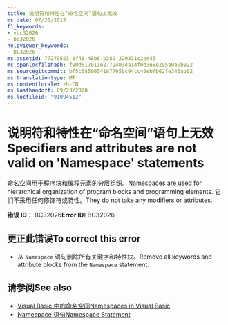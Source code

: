 ```yaml
---
title: 说明符和特性在“命名空间”语句上无效
ms.date: 07/20/2015
f1_keywords:
- vbc32026
- bc32026
helpviewer_keywords:
- BC32026
ms.assetid: 77270523-8f48-48b6-b389-329331c2ee45
ms.openlocfilehash: f90d517011e27724034a14f0d3e8e295a0a0b922
ms.sourcegitcommit: bf5c5850654187705bc94cc40ebfb62fe346ab02
ms.translationtype: MT
ms.contentlocale: zh-CN
ms.lasthandoff: 09/23/2020
ms.locfileid: "91094512"
---
```

# <a name="specifiers-and-attributes-are-not-valid-on-namespace-statements"></a><span data-ttu-id="a2eef-102">说明符和特性在“命名空间”语句上无效</span><span class="sxs-lookup"><span data-stu-id="a2eef-102">Specifiers and attributes are not valid on 'Namespace' statements</span></span>

<span data-ttu-id="a2eef-103">命名空间用于程序块和编程元素的分层组织。</span><span class="sxs-lookup"><span data-stu-id="a2eef-103">Namespaces are used for hierarchical organization of program blocks and programming elements.</span></span> <span data-ttu-id="a2eef-104">它们不采用任何修饰符或特性。</span><span class="sxs-lookup"><span data-stu-id="a2eef-104">They do not take any modifiers or attributes.</span></span>  
  
 <span data-ttu-id="a2eef-105">**错误 ID：** BC32026</span><span class="sxs-lookup"><span data-stu-id="a2eef-105">**Error ID:** BC32026</span></span>  
  
## <a name="to-correct-this-error"></a><span data-ttu-id="a2eef-106">更正此错误</span><span class="sxs-lookup"><span data-stu-id="a2eef-106">To correct this error</span></span>  
  
- <span data-ttu-id="a2eef-107">从 `Namespace` 语句删除所有关键字和特性块。</span><span class="sxs-lookup"><span data-stu-id="a2eef-107">Remove all keywords and attribute blocks from the `Namespace` statement.</span></span>  
  
## <a name="see-also"></a><span data-ttu-id="a2eef-108">请参阅</span><span class="sxs-lookup"><span data-stu-id="a2eef-108">See also</span></span>

- [<span data-ttu-id="a2eef-109">Visual Basic 中的命名空间</span><span class="sxs-lookup"><span data-stu-id="a2eef-109">Namespaces in Visual Basic</span></span>](../programming-guide/program-structure/namespaces.md)
- [<span data-ttu-id="a2eef-110">Namespace 语句</span><span class="sxs-lookup"><span data-stu-id="a2eef-110">Namespace Statement</span></span>](../language-reference/statements/namespace-statement.md)
